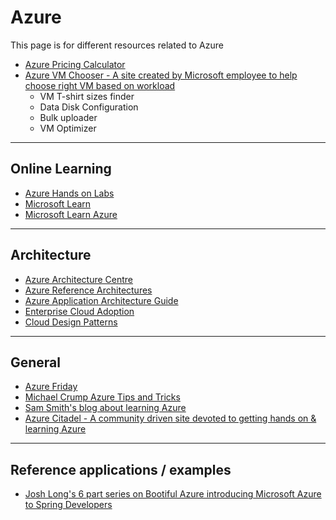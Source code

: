 # Azure

This page is for different resources related to Azure

- [Azure Pricing Calculator](https://azure.microsoft.com/en-us/pricing/calculator/)
- [Azure VM Chooser - A site created by Microsoft employee to help choose right VM based on workload](azurevmchooser.kves.be)
    - VM T-shirt sizes finder
    - Data Disk Configuration
    - Bulk uploader
    - VM Optimizer

---

## Online Learning

- [Azure Hands on Labs](https://www.microsoft.com/handsonlabs/)
- [Microsoft Learn](https://docs.microsoft.com/en-us/learn/)
- [Microsoft Learn Azure](https://docs.microsoft.com/en-sg/learn/azure/)

---

## Architecture

- [Azure Architecture Centre](https://docs.microsoft.com/en-us/azure/architecture/)
- [Azure Reference Architectures](https://docs.microsoft.com/en-us/azure/architecture/reference-architectures/)
- [Azure Application Architecture Guide](https://docs.microsoft.com/en-us/azure/architecture/guide/)
- [Enterprise Cloud Adoption](https://docs.microsoft.com/en-us/azure/architecture/cloud-adoption/overview)
- [Cloud Design Patterns](https://docs.microsoft.com/en-us/azure/architecture/patterns/)

---

## General

- [Azure Friday](https://azure.microsoft.com/en-us/resources/videos/azure-friday/)
- [Michael Crump Azure Tips and Tricks](https://www.michaelcrump.net/azure-tips-and-tricks-complete-list/)
- [Sam Smith's blog about learning Azure](https://samlearnsazure.blog/)
- [Azure Citadel - A community driven site devoted to getting hands on & learning Azure](https://azurecitadel.com/)

---

## Reference applications / examples

- [Josh Long's 6 part series on Bootiful Azure introducing Microsoft Azure to Spring Developers](https://spring.io/blog/2019/01/03/bootiful-azure-taking-your-first-steps-with-microsoft-azure-1-6)